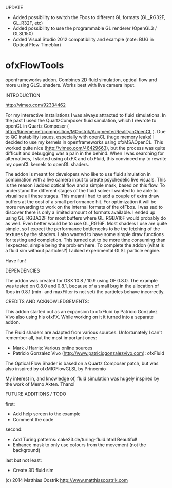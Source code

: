 UPDATE 

- Added possibility to switch the Fbos to different GL formats (GL_RG32F, GL_R32F, etc)
- Added possibility to use the programmable GL renderer (OpenGL3 / GLSL150)
- Added Visual Studio 2012 compatibility and example (note: BUG in Optical Flow Timeblur)




ofxFlowTools
============

openframeworks addon. Combines 2D fluid simulation, optical flow and more using GLSL shaders. Works best with live camera input.


INTRODUCTION

http://vimeo.com/92334462

For my interactive installations I was always attracted to fluid simulations. In the past I used the QuartzComposer fluid simulation, which I rewrote to openCL in Quartz Composer ( http://kineme.net/composition/MOostrik/AugmentedRealityinOpenCL ). Due to QC instability issues, especially with openCL (huge memory leaks) I decided to use my kernels in openframeworks using ofxMSAOpenCL. This worked quite nice (http://vimeo.com/46429663), but the process was quite difficult and debugging was a pain in the behind. When I was searching for alternatives, I started using ofxFX and ofxFluid, this convinced my to rewrite my openCL kernels to openGL shaders.

The addon is meant for developers who like to use fluid simulation in combination with a live camera input to create psychedelic live visuals. This is the reason i added optical flow and a simple mask, based on this flow. 
To understand the different stages of the fluid solver I wanted to be able to visualise all these stages. This meant i had to add a couple of extra draw buffers at the cost of a small performance hit. For optimization it will be more rewarding to work on the internal formats of the ofFbos. I was sad to discover there is only a limited amount of formats available. I ended up using GL_RGBA32F for most buffers where GL_RGBA16F would probably do as well. Even better would be to use GL_RG16F. Most  shaders I use are quite simple, so I expect the performance bottlenecks to be the fetching of the textures by the shaders.
I also wanted to have some simple draw functions for testing and completion. This turned out to be more time consuming than I expected, simple being the problem here. 
To complete the addon (what is a fluid sim without particles?) I added experimental GLSL particle engine.

Have fun!


DEPENDENCIES

The addon was created for OSX 10.8 / 10.9 using OF 0.8.0.
The example was tested on 0.8.0 and 0.8.1, because of a small bug in the allocation of fbos in 0.8.1 (min- and maxFilter is not set) the particles behave incorrectly.


CREDITS AND ACKNOWLEDGEMENTS:

This addon started out as an expansion to ofxFluid by Patricio Gonzalez Vivo also using his ofxFX. While working on it it turned into a separate addon.

The Fluid shaders are adapted from various sources. Unfortunately I can't remember all, but the most important ones:
- Mark J Harris: Various online sources
- Patricio Gonzalez Vivo (http://www.patriciogonzalezvivo.com): ofxFluid

The Optical Flow Shader is based on a Quartz Composer patch, but was also inspired by ofxMIOFlowGLSL by Princemio

My interest in, and knowledge of, fluid simulation was hugely inspired by the work of Memo Akten. Thanx!


FUTURE ADDITIONS / TODO

first:
- Add help screen to the example
- Comment the code

second:
- Add Turing patterns: cake23.de/turing-fluid.html Beautiful!
- Enhance mask to only use colours from the movement (not the background)

last but not least:
- Create 3D fluid sim


(c) 2014 Matthias Oostrik
http://www.matthiasoostrik.com



